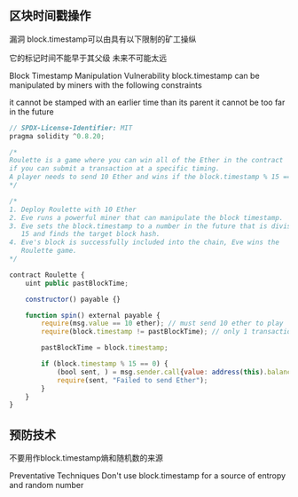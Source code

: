 ## 区块时间戳操作
漏洞
block.timestamp可以由具有以下限制的矿工操纵

它的标记时间不能早于其父级
未来不可能太远

Block Timestamp Manipulation
Vulnerability
block.timestamp can be manipulated by miners with the following constraints

it cannot be stamped with an earlier time than its parent
it cannot be too far in the future

```js
// SPDX-License-Identifier: MIT
pragma solidity ^0.8.20;

/*
Roulette is a game where you can win all of the Ether in the contract
if you can submit a transaction at a specific timing.
A player needs to send 10 Ether and wins if the block.timestamp % 15 == 0.
*/

/*
1. Deploy Roulette with 10 Ether
2. Eve runs a powerful miner that can manipulate the block timestamp.
3. Eve sets the block.timestamp to a number in the future that is divisible by
   15 and finds the target block hash.
4. Eve's block is successfully included into the chain, Eve wins the
   Roulette game.
*/

contract Roulette {
    uint public pastBlockTime;

    constructor() payable {}

    function spin() external payable {
        require(msg.value == 10 ether); // must send 10 ether to play
        require(block.timestamp != pastBlockTime); // only 1 transaction per block

        pastBlockTime = block.timestamp;

        if (block.timestamp % 15 == 0) {
            (bool sent, ) = msg.sender.call{value: address(this).balance}("");
            require(sent, "Failed to send Ether");
        }
    }
}
```

## 预防技术
不要用作block.timestamp熵和随机数的来源

Preventative Techniques
Don't use block.timestamp for a source of entropy and random number
